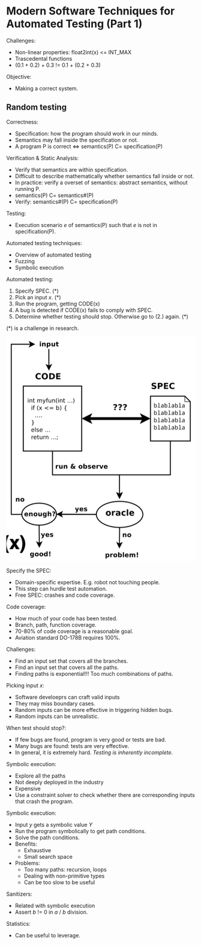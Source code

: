 # Modern Software Techniques for Automated Testing (Part 1)

Challenges:
* Non-linear properties: float2int(x) <= INT_MAX
* Trascedental functions
* (0.1 + 0.2) + 0.3 != 0.1 + (0.2 + 0.3)

Objective:
* Making a correct system.


## Random testing
Correctness:
* Specification: how the program should work in our minds.
* Semantics may fall inside the specification or not.
* A program P is correct <=> semantics(P) C= specification(P)

Verification & Static Analysis:
* Verify that semantics are within specification.
* Difficult to describe mathematically whether semantics fall inside or not.
* In practice: verify a overset of semantics: abstract semantics, without running P.
* semantics(P) C= semantics#(P)
* Verify: semantics#(P) C= specification(P)

Testing:
* Execution scenario _e_ of semantics(P) such that _e_ is not in specification(P).

Automated testing techniques:
* Overview of automated testing
* Fuzzing
* Symbolic execution

Automated testing:
1. Specify SPEC. (*)
2. Pick an input _x_. (*)
3. Run the program, getting CODE(x)
4. A bug is detected if CODE(x) fails to comply with SPEC.
5. Determine whether testing should stop. Otherwise go to (2.) again. (*)

(*) is a challenge in research.

<img src="01_Part_1/images/img0.png"> 

Specify the SPEC:
* Domain-specific expertise. E.g. robot not touching people.
* This step can hurdle test automation.
* Free SPEC: crashes and code coverage.

Code coverage:
* How much of your code has been tested.
* Branch, path, function coverage.
* 70-80% of code coverage is a reasonable goal.
* Aviation standard DO-178B requires 100%.

Challenges:
* Find an input set that covers all the branches.
* Find an input set that covers all the paths.
* Finding paths is exponential!!! Too much combinations of paths.

Picking input _x_:
* Software develoeprs can craft valid inputs
* They may miss boundary cases.
* Random inputs can be more effective in triggering hidden bugs.
* Random inputs can be unrealistic.

When test should stop?:
* If few bugs are found, program is very good or tests are bad.
* Many bugs are found: tests are very effective.
* In general, it is extremely hard. _Testing is inherently incomplete_.

Symbolic execution:
* Explore all the paths
* Not deeply deployed in the industry
* Expensive
* Use a constraint solver to check whether there are corresponding inputs that crash the program.

Symbolic execution:
* Input _y_ gets a symbolic value _Y_
* Run the program symbolically to get path conditions.
* Solve the path conditions.
* Benefits:
    * Exhaustive
    * Small search space
* Problems:
    * Too many paths: recursion, loops
    * Dealing with non-primitive types
    * Can be too slow to be useful

Sanitizers:
* Related with symbolic execution
* Assert _b_ != 0 in _a_ / _b_ division.

Statistics:
* Can be useful to leverage.
